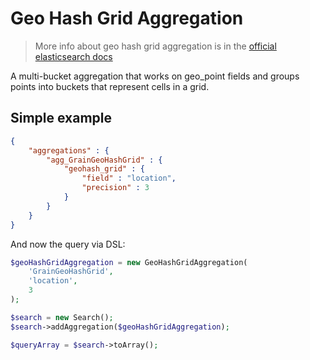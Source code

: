 # Geo Hash Grid Aggregation

> More info about geo hash grid aggregation is in the [official elasticsearch docs][1]

A multi-bucket aggregation that works on geo_point fields and groups points into buckets
that represent cells in a grid.

## Simple example

```JSON
{
    "aggregations" : {
        "agg_GrainGeoHashGrid" : {
            "geohash_grid" : {
                "field" : "location",
                "precision" : 3
            }
        }
    }
}
```

And now the query via DSL:

```php
$geoHashGridAggregation = new GeoHashGridAggregation(
    'GrainGeoHashGrid',
    'location',
    3
);

$search = new Search();
$search->addAggregation($geoHashGridAggregation);

$queryArray = $search->toArray();
```

[1]: https://www.elastic.co/guide/en/elasticsearch/reference/current/search-aggregations-bucket-geohashgrid-aggregation.html
